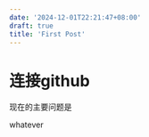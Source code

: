 ```yaml
---
date: '2024-12-01T22:21:47+08:00'
draft: true
title: 'First Post'
---
```



# 连接github
现在的主要问题是


whatever
